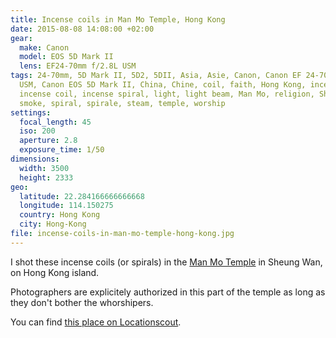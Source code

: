 ```yaml
---
title: Incense coils in Man Mo Temple, Hong Kong
date: 2015-08-08 14:08:00 +02:00
gear:
  make: Canon
  model: EOS 5D Mark II
  lens: EF24-70mm f/2.8L USM
tags: 24-70mm, 5D Mark II, 5D2, 5DII, Asia, Asie, Canon, Canon EF 24-70mm f/2.8L
  USM, Canon EOS 5D Mark II, China, Chine, coil, faith, Hong Kong, incense,
  incense coil, incense spiral, light, light beam, Man Mo, religion, Sheung Wan,
  smoke, spiral, spirale, steam, temple, worship
settings:
  focal_length: 45
  iso: 200
  aperture: 2.8
  exposure_time: 1/50
dimensions:
  width: 3500
  height: 2333
geo:
  latitude: 22.284166666666668
  longitude: 114.150275
  country: Hong Kong
  city: Hong-Kong
file: incense-coils-in-man-mo-temple-hong-kong.jpg
---
```


I shot these incense coils (or spirals) in the <a href="http://www.discoverhongkong.com/us/see-do/culture-heritage/chinese-temples/man-mo-temple.jsp">Man Mo Temple</a> in Sheung Wan, on Hong Kong island.

Photographers are explicitely authorized in this part of the temple as long as they don't bother the whorshipers.

You can find <a href="http://www.locationscout.net/hong-kong/1603-man-mo-temple-in-sheung-wan-on-hong-kong-island">this place on Locationscout</a>.
